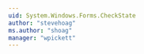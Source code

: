 ```yaml
---
uid: System.Windows.Forms.CheckState
author: "stevehoag"
ms.author: "shoag"
manager: "wpickett"
---
```

